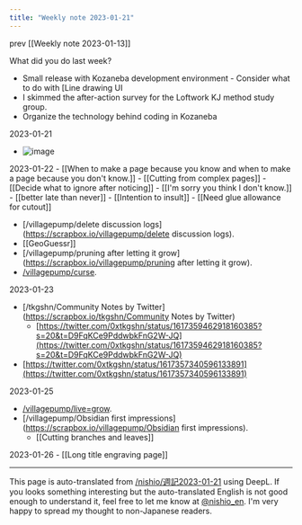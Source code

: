 ```yaml
---
title: "Weekly note 2023-01-21"
---
```


prev  [[Weekly note 2023-01-13]]

What did you do last week?
- Small release with Kozaneba development environment
        - Consider what to do with [Line drawing UI
- I skimmed the after-action survey for the Loftwork KJ method study group.
- Organize the technology behind coding in Kozaneba

2023-01-21
- ![image](https://gyazo.com/759d0efcb1a807508fdcd0585ddb8502/thumb/1000)

2023-01-22
    - [[When to make a page because you know and when to make a page because you don't know.]]
    - [[Cutting from complex pages]]
    - [[Decide what to ignore after noticing]]
    - [[I'm sorry you think I don't know.]]
    - [[better late than never]]
    - [[Intention to insult]]
    - [[Need glue allowance for cutout]]
- [/villagepump/delete discussion logs](https://scrapbox.io/villagepump/delete discussion logs).
- [[GeoGuessr]]
- [/villagepump/pruning after letting it grow](https://scrapbox.io/villagepump/pruning after letting it grow).
- [/villagepump/curse](https://scrapbox.io/villagepump/curse).

2023-01-23
- [/tkgshn/Community Notes by Twitter](https://scrapbox.io/tkgshn/Community Notes by Twitter)
    - [https://twitter.com/0xtkgshn/status/1617359462918160385?s=20&t=D9FqKCe9PddwbkFnG2W-JQ](https://twitter.com/0xtkgshn/status/1617359462918160385?s=20&t=D9FqKCe9PddwbkFnG2W-JQ)
- [https://twitter.com/0xtkgshn/status/1617357340596133891](https://twitter.com/0xtkgshn/status/1617357340596133891)

2023-01-25
- [/villagepump/live=grow](https://scrapbox.io/villagepump/live=grow).
- [/villagepump/Obsidian first impressions](https://scrapbox.io/villagepump/Obsidian first impressions).
    - [[Cutting branches and leaves]]

2023-01-26
    - [[Long title engraving page]]

---
This page is auto-translated from [/nishio/週記2023-01-21](https://scrapbox.io/nishio/週記2023-01-21) using DeepL. If you looks something interesting but the auto-translated English is not good enough to understand it, feel free to let me know at [@nishio_en](https://twitter.com/nishio_en). I'm very happy to spread my thought to non-Japanese readers.